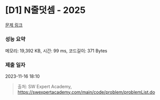 # [D1] N줄덧셈 - 2025 

[문제 링크](https://swexpertacademy.com/main/code/problem/problemDetail.do?contestProbId=AV5QFZtaAscDFAUq) 

### 성능 요약

메모리: 19,392 KB, 시간: 99 ms, 코드길이: 371 Bytes

### 제출 일자

2023-11-16 18:10



> 출처: SW Expert Academy, https://swexpertacademy.com/main/code/problem/problemList.do